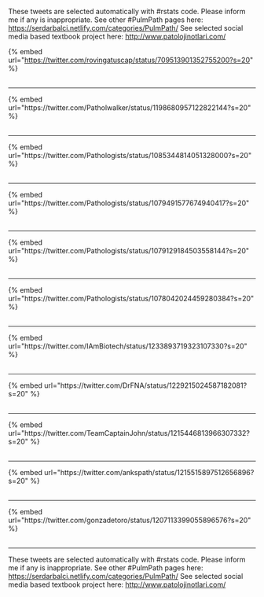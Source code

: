 

These tweets are selected automatically with #rstats code. Please inform me if any is inappropriate.
See other #PulmPath pages here: https://serdarbalci.netlify.com/categories/PulmPath/ 
See selected social media based textbook project here: http://www.patolojinotlari.com/

{% embed url="https://twitter.com/rovingatuscap/status/709513901352755200?s=20" %}<br>
<br>
<hr>
{% embed url="https://twitter.com/Patholwalker/status/1198680957122822144?s=20" %}<br>
<br>
<hr>
{% embed url="https://twitter.com/Pathologists/status/1085344814051328000?s=20" %}<br>
<br>
<hr>
{% embed url="https://twitter.com/Pathologists/status/1079491577674940417?s=20" %}<br>
<br>
<hr>
{% embed url="https://twitter.com/Pathologists/status/1079129184503558144?s=20" %}<br>
<br>
<hr>
{% embed url="https://twitter.com/Pathologists/status/1078042024459280384?s=20" %}<br>
<br>
<hr>
{% embed url="https://twitter.com/IAmBiotech/status/1233893719323107330?s=20" %}<br>
<br>
<hr>
{% embed url="https://twitter.com/DrFNA/status/1229215024587182081?s=20" %}<br>
<br>
<hr>
{% embed url="https://twitter.com/TeamCaptainJohn/status/1215446813966307332?s=20" %}<br>
<br>
<hr>
{% embed url="https://twitter.com/ankspath/status/1215515897512656896?s=20" %}<br>
<br>
<hr>
{% embed url="https://twitter.com/gonzadetoro/status/1207113399055896576?s=20" %}<br>
<br>
<hr>


These tweets are selected automatically with #rstats code. Please inform me if any is inappropriate.
See other #PulmPath pages here: https://serdarbalci.netlify.com/categories/PulmPath/ 
See selected social media based textbook project here: http://www.patolojinotlari.com/
